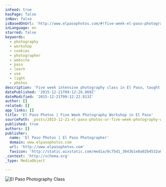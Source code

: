 ```yaml
---
inFeed: true
hasPage: false
inNav: false
isBasedOnUrl: 'http://www.elpasophotos.com/#!five-week-el-paso-photography-workshop/rdcru'
inLanguage: en
starred: false
keywords:
  - photography
  - workshop
  - cookies
  - photographer
  - website
  - paso
  - learn
  - use
  - light
  - photos
description: 'Five week intensive photography class in El Paso, taught by El Paso Professional Photographer and Best Selling Author, Mark Paulda'
datePublished: '2015-12-21T09:12:26.869Z'
dateModified: '2015-12-21T09:12:22.813Z'
author: []
related: []
app_links: []
title: 'El Paso Photos | Five Week Photography Workshop in El Paso'
sourcePath: _posts/2015-12-21-el-paso-photos-or-five-week-photography-workshop-in-el-paso.md
published: true
authors: []
publisher:
  name: 'El Paso Photos | El Paso Photographer'
  domain: www.elpasophotos.com
  url: 'http://www.elpasophotos.com'
  favicon: 'http://static.wixstatic.com/media/8c75d1_3043b1e8a02b4532a078985fc7188468.gif/v1/fill/w_16%2Ch_16%2Clg_1/8c75d1_3043b1e8a02b4532a078985fc7188468.gif'
_context: 'http://schema.org'
_type: MediaObject

---
```

![El Paso Photography Class](https://s3-us-west-2.amazonaws.com/the-grid-img/p/98b8c03124bf00b7a89d330447d3eeae2fa50e53.jpg)